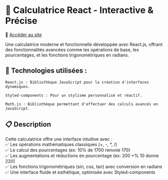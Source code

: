 # 🧮 Calculatrice React - Interactive & Précise

🔗 [Accéder au site](https://kevgenga.github.io/test-calculatrice-react/) 

Une calculatrice moderne et fonctionnelle développée avec React.js, offrant des fonctionnalités avancées comme les opérations de base, les pourcentages, et les fonctions trigonométriques en radians.
## 🚀 Technologies utilisées :

    React.js : Bibliothèque JavaScript pour la création d'interfaces dynamiques.

    Styled-components : Pour un stylisme personnalisé et réactif.

    Math.js : Bibliothèque permettant d'effectuer des calculs avancés en JavaScript.

## 📋 Description

Cette calculatrice offre une interface intuitive avec :  
✅ Les opérations mathématiques classiques (+, -, *, /)  
✅ Le calcul des pourcentages (ex: 10% de 1700 renvoie 170)  
✅ Les augmentations et réductions en pourcentage (ex: 200 +% 10 donne 220)  
✅ Les fonctions trigonométriques (sin, cos, tan) avec conversion en radians  
✅ Une interface fluide et esthétique, optimisée avec Styled-components  

